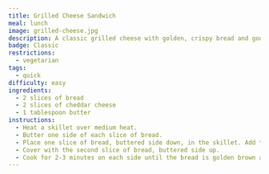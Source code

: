 ```yaml
---
title: Grilled Cheese Sandwich
meal: lunch
image: grilled-cheese.jpg
description: A classic grilled cheese with golden, crispy bread and gooey melted cheese.
badge: Classic
restrictions:
  - vegetarian
tags:
  - quick
difficulty: easy
ingredients:
  - 2 slices of bread
  - 2 slices of cheddar cheese
  - 1 tablespoon butter
instructions:
  - Heat a skillet over medium heat.
  - Butter one side of each slice of bread.
  - Place one slice of bread, buttered side down, in the skillet. Add the cheese slices on top.
  - Cover with the second slice of bread, buttered side up.
  - Cook for 2-3 minutes on each side until the bread is golden brown and the cheese is melted.
---
```

